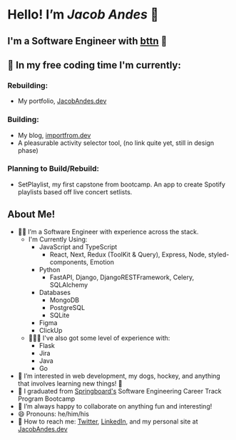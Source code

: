 # Hello! I’m ***Jacob Andes*** 👋

## I'm a Software Engineer with [bttn](https://bttnusa.com) 🎉

## 👷 In my free coding time I'm currently: 

### Rebuilding: 

- My portfolio, [JacobAndes.dev](https://www.jacobandes.dev)

### Building:

- My blog, [importfrom.dev](https://www.importfrom.dev)
- A pleasurable activity selector tool, (no link quite yet, still in design phase)

### Planning to Build/Rebuild:

- SetPlaylist, my first capstone from bootcamp. An app to create Spotify playlists based off live concert setlists.

## About Me!

- 🧑‍💻 I’m a Software Engineer with experience across the stack.
  - I'm Currently Using:
    - JavaScript and TypeScript
      - React, Next, Redux (ToolKit & Query), Express, Node, styled-components, Emotion
    - Python
      - FastAPI, Django, DjangoRESTFramework, Celery, SQLAlchemy
    - Databases
      - MongoDB
      - PostgreSQL
      - SQLite
    - Figma
    - ClickUp
  - 👨🏻‍🚀 I've also got some level of experience with:
    - Flask
    - Jira
    - Java
    - Go
- 👀  I’m interested in web development, my dogs, hockey, and anything that involves learning new things! 📖
- 🌱 I graduated from [Springboard's](https://www.springboard.com/) Software Engineering Career Track Program Bootcamp
- 🧩 I’m always happy to collaborate on anything fun and interesting!
- 😄 Pronouns: he/him/his
- 💬 How to reach me: [Twitter](https://www.twitter.com/booshja), [LinkedIn](https://www.linkedin.com/in/jacobandes), and my personal site at [JacobAndes.dev](https://www.jacobandes.dev)

